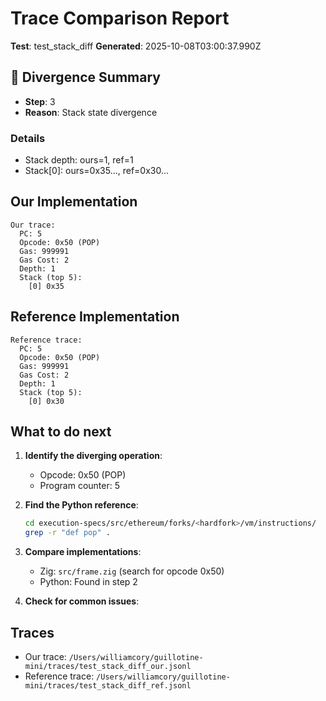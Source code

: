 # Trace Comparison Report

**Test**: test_stack_diff
**Generated**: 2025-10-08T03:00:37.990Z

## 🚨 Divergence Summary

- **Step**: 3
- **Reason**: Stack state divergence

### Details

- Stack depth: ours=1, ref=1
-   Stack[0]: ours=0x35..., ref=0x30...

## Our Implementation

```
Our trace:
  PC: 5
  Opcode: 0x50 (POP)
  Gas: 999991
  Gas Cost: 2
  Depth: 1
  Stack (top 5):
    [0] 0x35
```

## Reference Implementation

```
Reference trace:
  PC: 5
  Opcode: 0x50 (POP)
  Gas: 999991
  Gas Cost: 2
  Depth: 1
  Stack (top 5):
    [0] 0x30
```

## What to do next

1. **Identify the diverging operation**:
   - Opcode: 0x50 (POP)
   - Program counter: 5

2. **Find the Python reference**:
   ```bash
   cd execution-specs/src/ethereum/forks/<hardfork>/vm/instructions/
   grep -r "def pop" .
   ```

3. **Compare implementations**:
   - Zig: `src/frame.zig` (search for opcode 0x50)
   - Python: Found in step 2

4. **Check for common issues**:

## Traces

- Our trace: `/Users/williamcory/guillotine-mini/traces/test_stack_diff_our.jsonl`
- Reference trace: `/Users/williamcory/guillotine-mini/traces/test_stack_diff_ref.jsonl`
